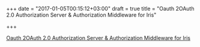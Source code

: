 +++
date = "2017-01-05T00:15:12+03:00"
draft = true
title = "Oauth 2OAuth 2.0 Authorization Server & Authorization Middleware for Iris"

+++

<p><a href="https://github.com/GeekyPanda/oauth2server">Oauth 2OAuth 2.0 Authorization Server & Authorization Middleware for Iris</a></p>

